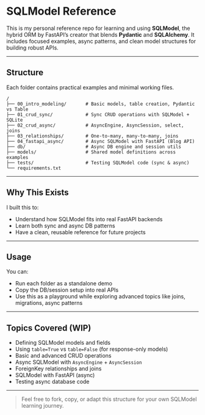 # SQLModel Reference

This is my personal reference repo for learning and using **SQLModel**, the hybrid ORM by FastAPI’s creator that blends **Pydantic** and **SQLAlchemy**.
It includes focused examples, async patterns, and clean model structures for building robust APIs.

---

## Structure

Each folder contains practical examples and minimal working files.

```
/
├── 00_intro_modeling/       # Basic models, table creation, Pydantic vs Table
├── 01_crud_sync/            # Sync CRUD operations with SQLModel + SQLite
├── 02_crud_async/           # AsyncEngine, AsyncSession, select, joins
├── 03_relationships/        # One-to-many, many-to-many, joins
├── 04_fastapi_async/        # Async SQLModel with FastAPI (Blog API)
├── db/                      # Async DB engine and session utils
├── models/                  # Shared model definitions across examples
├── tests/                   # Testing SQLModel code (sync & async)
└── requirements.txt
```

---

## Why This Exists

I built this to:

* Understand how SQLModel fits into real FastAPI backends
* Learn both sync and async DB patterns
* Have a clean, reusable reference for future projects

---

## Usage

You can:

* Run each folder as a standalone demo
* Copy the DB/session setup into real APIs
* Use this as a playground while exploring advanced topics like joins, migrations, async patterns

---

## Topics Covered (WIP)

* Defining SQLModel models and fields
* Using `table=True` vs `table=False` (for response-only models)
* Basic and advanced CRUD operations
* Async SQLModel with `AsyncEngine` + `AsyncSession`
* ForeignKey relationships and joins
* SQLModel with FastAPI (async)
* Testing async database code

---

> Feel free to fork, copy, or adapt this structure for your own SQLModel learning journey.
